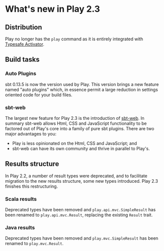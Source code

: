 <!--- Copyright (C) 2009-2014 Typesafe Inc. <http://www.typesafe.com> -->
# What's new in Play 2.3

## Distribution

Play no longer has the `play` command as it is entirely integrated with [Typesafe Activator](https://typesafe.com/activator).

## Build tasks

### Auto Plugins

sbt 0.13.5 is now the version used by Play. This version brings a new feature named "auto plugins" which, in essence permit a large reduction in settings oriented code for your build files.

### sbt-web

The largest new feature for Play 2.3 is the introduction of [sbt-web](https://github.com/sbt/sbt-web#sbt-web). In summary sbt-web allows Html, CSS and JavaScript functionality to be factored out of Play's core into a family of pure sbt plugins. There are two major advantages to you:

* Play is less opinionated on the Html, CSS and JavaScript; and
* sbt-web can have its own community and thrive in parallel to Play's.

## Results structure

In Play 2.2, a number of result types were deprecated, and to facilitate migration to the new results structure, some new types introduced.  Play 2.3 finishes this restructuring.

### Scala results

Deprecated types have been removed and `play.api.mvc.SimpleResult` has been renamed to `play.api.mvc.Result`, replacing the existing `Result` trait.

### Java results

Deprecated types have been removed and `play.mvc.SimpleResult` has been renamed to `play.mvc.Result`. 
